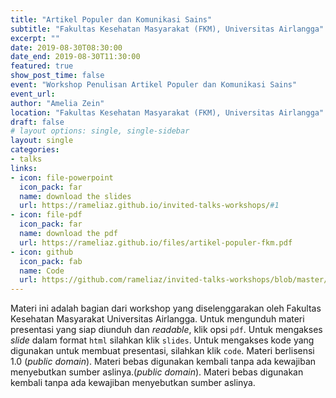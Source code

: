 ```yaml
---
title: "Artikel Populer dan Komunikasi Sains"
subtitle: "Fakultas Kesehatan Masyarakat (FKM), Universitas Airlangga"
excerpt: ""
date: 2019-08-30T08:30:00
date_end: 2019-08-30T11:30:00
featured: true
show_post_time: false
event: "Workshop Penulisan Artikel Populer dan Komunikasi Sains"
event_url: 
author: "Amelia Zein"
location: "Fakultas Kesehatan Masyarakat (FKM), Universitas Airlangga"
draft: false
# layout options: single, single-sidebar
layout: single
categories:
- talks
links:
- icon: file-powerpoint
  icon_pack: far
  name: download the slides
  url: https://rameliaz.github.io/invited-talks-workshops/#1
- icon: file-pdf
  icon_pack: far
  name: download the pdf
  url: https://rameliaz.github.io/files/artikel-populer-fkm.pdf
- icon: github
  icon_pack: fab
  name: Code
  url: https://github.com/rameliaz/invited-talks-workshops/blob/master/3008-workshop_fkm.Rmd
---
```


Materi ini adalah bagian dari workshop yang diselenggarakan oleh Fakultas Kesehatan Masyarakat Universitas Airlangga. Untuk mengunduh materi presentasi yang siap diunduh dan *readable*, klik opsi `pdf`. Untuk mengakses *slide* dalam format `html` silahkan klik `slides`. Untuk mengakses kode yang digunakan untuk membuat presentasi, silahkan klik `code`.  Materi berlisensi <i class="fab fa-creative-commons"></i> 1.0 (*public domain*). Materi bebas digunakan kembali tanpa ada kewajiban menyebutkan sumber aslinya.(*public domain*). Materi bebas digunakan kembali tanpa ada kewajiban menyebutkan sumber aslinya.
